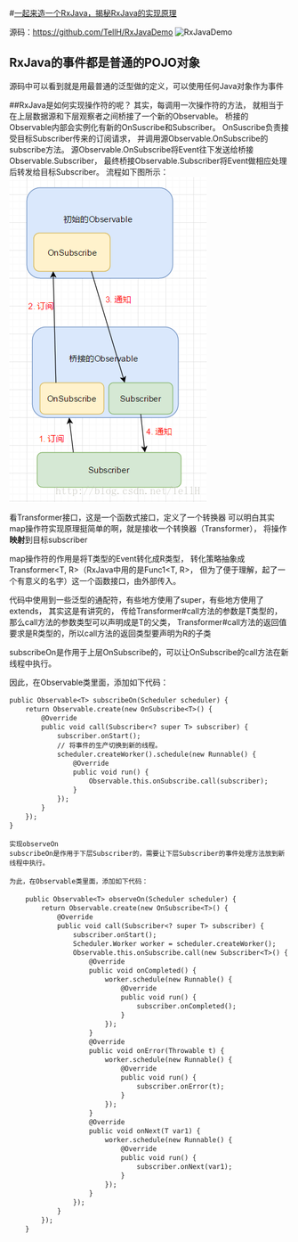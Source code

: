 #[一起来造一个RxJava，揭秘RxJava的实现原理](https://blog.csdn.net/tellh/article/details/71534704)

源码：https://github.com/TellH/RxJavaDemo ![RxJavaDemo](../RxJavaDemo)

## RxJava的**事件**都是普通的POJO对象
源码中可以看到就是用最普通的泛型做的定义，可以使用任何Java对象作为事件

##RxJava是如何实现操作符的呢？
其实，每调用一次操作符的方法，
就相当于在上层数据源和下层观察者之间桥接了一个新的Observable。
桥接的Observable内部会实例化有新的OnSuscribe和Subscriber。
OnSuscribe负责接受目标Subscriber传来的订阅请求，
并调用源Observable.OnSubscribe的subscribe方法。
源Observable.OnSubscribe将Event往下发送给桥接Observable.Subscriber，
最终桥接Observable.Subscriber将Event做相应处理后转发给目标Subscriber。
流程如下图所示：
![RxJava操作符实现原理](pic/1.png)

看Transformer接口，这是一个函数式接口，定义了一个转换器
可以明白其实map操作符实现原理挺简单的啊，就是接收一个转换器（Transformer），
将操作**映射**到目标subscriber

map操作符的作用是将T类型的Event转化成R类型，
转化策略抽象成Transformer<T, R>（RxJava中用的是Func1<T, R>，
但为了便于理解，起了一个有意义的名字）这一个函数接口，由外部传入。

代码中使用到一些泛型的通配符，有些地方使用了super，有些地方使用了extends，
其实这是有讲究的，
传给Transformer#call方法的参数是T类型的，那么call方法的参数类型可以声明成是T的父类，
Transformer#call方法的返回值要求是R类型的，所以call方法的返回类型要声明为R的子类


subscribeOn是作用于上层OnSubscribe的，可以让OnSubscribe的call方法在新线程中执行。

因此，在Observable类里面，添加如下代码：

    public Observable<T> subscribeOn(Scheduler scheduler) {
        return Observable.create(new OnSubscribe<T>() {
            @Override
            public void call(Subscriber<? super T> subscriber) {
                subscriber.onStart();
                // 将事件的生产切换到新的线程。
                scheduler.createWorker().schedule(new Runnable() {
                    @Override
                    public void run() {
                        Observable.this.onSubscribe.call(subscriber);
                    }
                });
            }
        });
    }
    
    实现observeOn
    subscribeOn是作用于下层Subscriber的，需要让下层Subscriber的事件处理方法放到新线程中执行。
    
    为此，在Observable类里面，添加如下代码：
    
        public Observable<T> observeOn(Scheduler scheduler) {
            return Observable.create(new OnSubscribe<T>() {
                @Override
                public void call(Subscriber<? super T> subscriber) {
                    subscriber.onStart();
                    Scheduler.Worker worker = scheduler.createWorker();
                    Observable.this.onSubscribe.call(new Subscriber<T>() {
                        @Override
                        public void onCompleted() {
                            worker.schedule(new Runnable() {
                                @Override
                                public void run() {
                                    subscriber.onCompleted();
                                }
                            });
                        }
                        @Override
                        public void onError(Throwable t) {
                            worker.schedule(new Runnable() {
                                @Override
                                public void run() {
                                    subscriber.onError(t);
                                }
                            });
                        }
                        @Override
                        public void onNext(T var1) {
                            worker.schedule(new Runnable() {
                                @Override
                                public void run() {
                                    subscriber.onNext(var1);
                                }
                            });
                        }
                    });
                }
            });
        }

